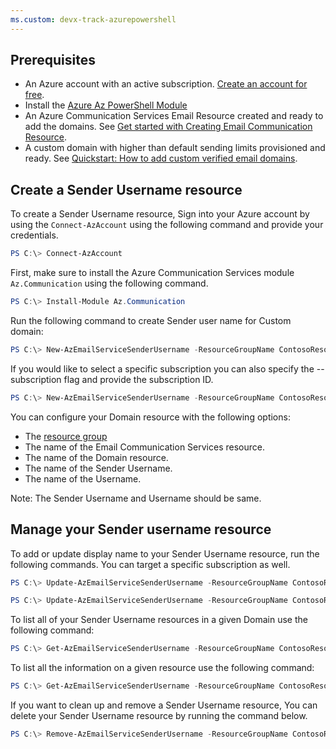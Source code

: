 ```yaml
---
ms.custom: devx-track-azurepowershell
---
```


## Prerequisites

- An Azure account with an active subscription. [Create an account for free](https://azure.microsoft.com/free/dotnet/).
- Install the [Azure Az PowerShell Module](/powershell/azure/)
- An Azure Communication Services Email Resource created and ready to add the domains. See [Get started with Creating Email Communication Resource](../../../quickstarts/email/create-email-communication-resource.md).
- A custom domain with higher than default sending limits provisioned and ready. See [Quickstart: How to add custom verified email domains](../../../quickstarts/email/add-custom-verified-domains.md).

## Create a Sender Username resource

To create a Sender Username resource, Sign into your Azure account by using the ```Connect-AzAccount``` using the following command and provide your credentials.

```PowerShell
PS C:\> Connect-AzAccount
```

First, make sure to install the Azure Communication Services module ```Az.Communication``` using the following command.

```PowerShell
PS C:\> Install-Module Az.Communication
```

Run the following command to create Sender user name for Custom domain:

```PowerShell
PS C:\> New-AzEmailServiceSenderUsername -ResourceGroupName ContosoResourceProvider1 -EmailServiceName ContosoEmailServiceResource1 -DomainName test.net -SenderUsername test -Username test
```

If you would like to select a specific subscription you can also specify the --subscription flag and provide the subscription ID.

```PowerShell
PS C:\> New-AzEmailServiceSenderUsername -ResourceGroupName ContosoResourceProvider1 -EmailServiceName ContosoEmailServiceResource1 -DomainName test.net -SenderUsername test -Username test -SubscriptionId SubscriptionID
```

You can configure your Domain resource with the following options:

* The [resource group](../../../../azure-resource-manager/management/manage-resource-groups-powershell.md)
* The name of the Email Communication Services resource.
* The name of the Domain resource.
* The name of the Sender Username.
* The name of the Username.

Note: The Sender Username and Username should be same.

## Manage your Sender username resource

To add or update display name to your Sender Username resource, run the following commands. You can target a specific subscription as well.

```PowerShell
PS C:\> Update-AzEmailServiceSenderUsername -ResourceGroupName ContosoResourceProvider1 -EmailServiceName ContosoEmailServiceResource1 -DomainName test.net -SenderUsername test -Username test -DisplayName testdisplayname

PS C:\> Update-AzEmailServiceSenderUsername -ResourceGroupName ContosoResourceProvider1 -EmailServiceName ContosoEmailServiceResource1 -DomainName test.net -SenderUsername test -Username test -DisplayName testdisplayname -SubscriptionId SubscriptionID
```

To list all of your Sender Username resources in a given Domain use the following command:

```PowerShell
PS C:\> Get-AzEmailServiceSenderUsername -ResourceGroupName ContosoResourceProvider1 -EmailServiceName ContosoEmailServiceResource1 -DomainName test.net
```

To list all the information on a given resource use the following command:

```PowerShell
PS C:\> Get-AzEmailServiceSenderUsername -ResourceGroupName ContosoResourceProvider1 -EmailServiceName ContosoEmailServiceResource1 -DomainName test.net -SenderUsername test.net
```

If you want to clean up and remove a Sender Username resource, You can delete your Sender Username resource by running the command below.

```PowerShell
PS C:\> Remove-AzEmailServiceSenderUsername -ResourceGroupName ContosoResourceProvider1 -EmailServiceName ContosoEmailServiceResource1 -DomainName test.net -SenderUsername test.net 
```